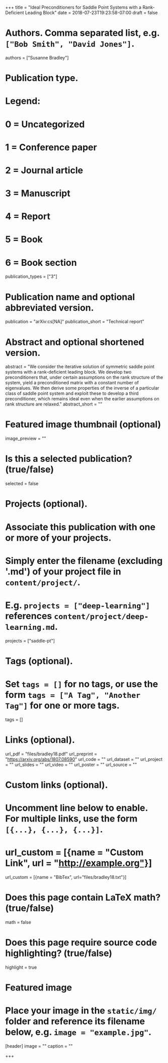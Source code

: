 +++
title = "Ideal Preconditioners for Saddle Point Systems with a Rank-Deficient Leading Block"
date = 2018-07-23T19:23:58-07:00
draft = false

# Authors. Comma separated list, e.g. `["Bob Smith", "David Jones"]`.
authors = ["Susanne Bradley"]

# Publication type.
# Legend:
# 0 = Uncategorized
# 1 = Conference paper
# 2 = Journal article
# 3 = Manuscript
# 4 = Report
# 5 = Book
# 6 = Book section
publication_types = ["3"]

# Publication name and optional abbreviated version.
publication = "arXiv:cs[NA]"
publication_short = "Technical report"

# Abstract and optional shortened version.
abstract = "We consider the iterative solution of symmetric saddle point systems with a rank-deficient leading block. We develop two preconditioners that, under certain assumptions on the rank structure of the system, yield a preconditioned matrix with a constant number of eigenvalues. We then derive some properties of the inverse of a particular class of saddle point system and exploit these to develop a third preconditioner, which remains ideal even when the earlier assumptions on rank structure are relaxed."
abstract_short = ""

# Featured image thumbnail (optional)
image_preview = ""

# Is this a selected publication? (true/false)
selected = false

# Projects (optional).
#   Associate this publication with one or more of your projects.
#   Simply enter the filename (excluding '.md') of your project file in `content/project/`.
#   E.g. `projects = ["deep-learning"]` references `content/project/deep-learning.md`.
projects = ["saddle-pt"]

# Tags (optional).
#   Set `tags = []` for no tags, or use the form `tags = ["A Tag", "Another Tag"]` for one or more tags.
tags = []

# Links (optional).
url_pdf = "files/bradley18.pdf"
url_preprint = "https://arxiv.org/abs/1807.08590"
url_code = ""
url_dataset = ""
url_project = ""
url_slides = ""
url_video = ""
url_poster = ""
url_source = ""

# Custom links (optional).
#   Uncomment line below to enable. For multiple links, use the form `[{...}, {...}, {...}]`.
# url_custom = [{name = "Custom Link", url = "http://example.org"}]
url_custom = [{name = "BibTex", url="files/bradley18.txt"}]

# Does this page contain LaTeX math? (true/false)
math = false

# Does this page require source code highlighting? (true/false)
highlight = true

# Featured image
# Place your image in the `static/img/` folder and reference its filename below, e.g. `image = "example.jpg"`.
[header]
image = ""
caption = ""

+++
